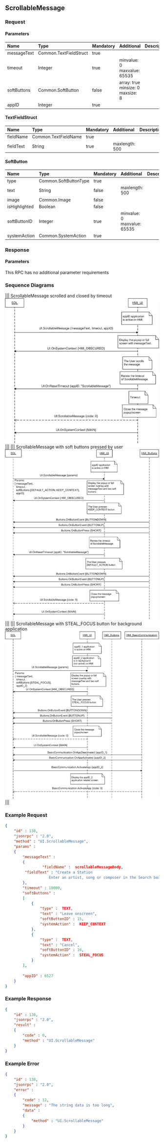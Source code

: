## ScrollableMessage


### Request

#### Parameters

|Name|Type|Mandatory|Additional|Description|
|:---|:---|:--------|:---------|:----------|
|messageText|Common.TextFieldStruct|true|||
|timeout|Integer|true|minvalue: 0<br>maxvalue: 65535||
|softButtons|Common.SoftButton|false|array: true<br>minsize: 0<br>maxsize: 8||
|appID|Integer|true|||

#### TextFieldStruct

|Name|Type|Mandatory|Additional|Description|
|:---|:---|:--------|:---------|:----------|
|fieldName|Common.TextFieldName|true|||
|fieldText|String|true|maxlength: 500||

#### SoftButton

|Name|Type|Mandatory|Additional|Description|
|:---|:---|:--------|:---------|:----------|
|type|Common.SoftButtonType|true|||
|text|String|false|maxlength: 500||
|image|Common.Image|false|||
|isHighlighted|Boolean|false|||
|softButtonID|Integer|true|minvalue: 0<br>maxvalue: 65535||
|systemAction|Common.SystemAction|true|||

### Response

#### Parameters

This RPC has no additional parameter requirements

### Sequence Diagrams
|||
ScrollableMessage scrolled and closed by timeout
![ScrollableMessage](./assets/ScrollableMessageScrollTimeout.png)
|||
|||
ScrollableMessage with soft buttons pressed by user
![ScrollableMessage](./assets/ScrollableMessageSoftButtonPress.png)
|||
|||
ScrollableMessage with STEAL_FOCUS button for background application
![ScrollableMessage](./assets/ScrollableMessageStealFocus.png)
|||

### Example Request

```json
{
	"id" : 138,
	"jsonrpc" : "2.0",
	"method" : "UI.ScrollableMessage",
	"params" :
	{
		"messageText" :
		{
				 "fieldName" :  scrollableMessageBody,
		 "fieldText" : "Create a Station
					Enter an artist, song or composer in the Search box in the top left corner. We'll create a radio station featuring that music and more like it. You can also create a new station from the song or artist currently playing by hovering over the album artwork, clicking the white up-arrow and selecting New Station—you can choose From Song or From Artist."
		},
		"timeout" : 10000,
		"softButtons" :
		[
			{
				"type" :  TEXT,
				"text" : "Leave onscreen",
				"softButtonID" : 15,
				"systemAction" :  KEEP_CONTEXT
			},
			{
				"type" :  TEXT,
				"text" : "Cancel",
				"softButtonID" : 16,
				"systemAction" :  STEAL_FOCUS
			}
		],

		"appID" : 6527
	}
}
```
### Example Response

```json
{
	"id" : 138,
	"jsonrpc" : "2.0",
	"result" :
	{
		"code" : 0,
		"method" : "UI.ScrollableMessage"
	}
}
```

### Example Error

```json
{
	"id" : 138,
	"jsonrpc" : "2.0",
	"error" :
	{
		"code" : 12,
		"message" : "The string data is too long",
		"data" :
		{
			"method" : "UI.ScrollableMessage"
		}
	}
}
```

